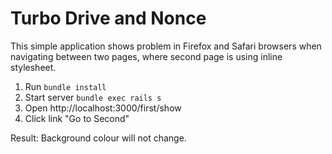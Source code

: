 # Turbo Drive and Nonce

This simple application shows problem in Firefox and Safari browsers when navigating between two pages, where second page is using inline stylesheet.

1. Run `bundle install`
2. Start server `bundle exec rails s`
3. Open http://localhost:3000/first/show
4. Click link "Go to Second"

Result: Background colour will not change.
